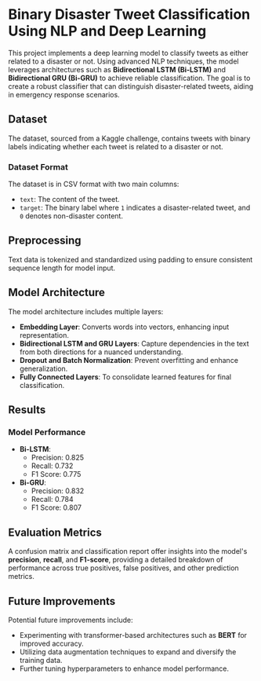 <h1>Binary Disaster Tweet Classification Using NLP and Deep Learning</h1>

<p>This project implements a deep learning model to classify tweets as either related to a disaster or not. Using advanced NLP techniques, the model leverages architectures such as <strong>Bidirectional LSTM (Bi-LSTM)</strong> and <strong>Bidirectional GRU (Bi-GRU)</strong> to achieve reliable classification. The goal is to create a robust classifier that can distinguish disaster-related tweets, aiding in emergency response scenarios.</p>

<h2>Dataset</h2>
<p>The dataset, sourced from a Kaggle challenge, contains tweets with binary labels indicating whether each tweet is related to a disaster or not.</p>

<h3>Dataset Format</h3>
<p>The dataset is in CSV format with two main columns:</p>
<ul>
    <li><code>text</code>: The content of the tweet.</li>
    <li><code>target</code>: The binary label where <code>1</code> indicates a disaster-related tweet, and <code>0</code> denotes non-disaster content.</li>
</ul>

<h2>Preprocessing</h2>
<p>Text data is tokenized and standardized using padding to ensure consistent sequence length for model input.</p>

<h2>Model Architecture</h2>
<p>The model architecture includes multiple layers:</p>
<ul>
    <li><strong>Embedding Layer</strong>: Converts words into vectors, enhancing input representation.</li>
    <li><strong>Bidirectional LSTM and GRU Layers</strong>: Capture dependencies in the text from both directions for a nuanced understanding.</li>
    <li><strong>Dropout and Batch Normalization</strong>: Prevent overfitting and enhance generalization.</li>
    <li><strong>Fully Connected Layers</strong>: To consolidate learned features for final classification.</li>
</ul>

<h2>Results</h2>

<h3>Model Performance</h3>
<ul>
    <li><strong>Bi-LSTM</strong>:
        <ul>
            <li>Precision: 0.825</li>
            <li>Recall: 0.732</li>
            <li>F1 Score: 0.775</li>
        </ul>
    </li>
    <li><strong>Bi-GRU</strong>:
        <ul>
            <li>Precision: 0.832</li>
            <li>Recall: 0.784</li>
            <li>F1 Score: 0.807</li>
        </ul>
    </li>
</ul>

<h2>Evaluation Metrics</h2>
<p>A confusion matrix and classification report offer insights into the model's <strong>precision</strong>, <strong>recall</strong>, and <strong>F1-score</strong>, providing a detailed breakdown of performance across true positives, false positives, and other prediction metrics.</p>

<h2>Future Improvements</h2>
<p>Potential future improvements include:</p>
<ul>
    <li>Experimenting with transformer-based architectures such as <strong>BERT</strong> for improved accuracy.</li>
    <li>Utilizing data augmentation techniques to expand and diversify the training data.</li>
    <li>Further tuning hyperparameters to enhance model performance.</li>
</ul>

